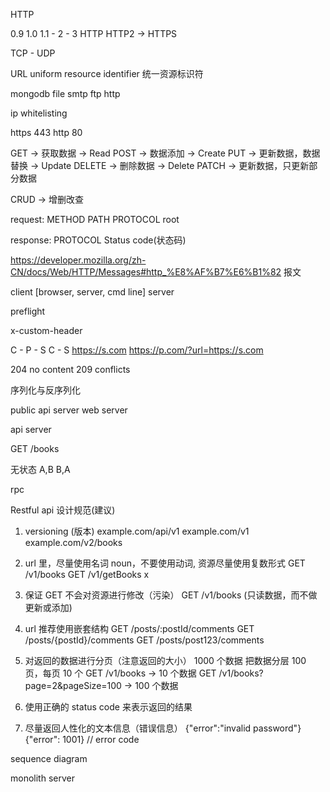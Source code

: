 HTTP

0.9
1.0
1.1 -
2 -
3
HTTP
HTTP2 -> HTTPS

TCP - UDP

URL uniform resource identifier 统一资源标识符

mongodb
file
smtp
ftp
http

ip whitelisting

https 443
http 80

GET -> 获取数据 -> Read
POST -> 数据添加 -> Create
PUT -> 更新数据，数据替换 -> Update
DELETE -> 删除数据 -> Delete
PATCH -> 更新数据，只更新部分数据

CRUD -> 增删改查

request:
METHOD PATH PROTOCOL
root

response:
PROTOCOL Status code(状态码)

https://developer.mozilla.org/zh-CN/docs/Web/HTTP/Messages#http_%E8%AF%B7%E6%B1%82
报文

client [browser, server, cmd line]
server

preflight

x-custom-header

C - P - S
C - S
https://s.com
https://p.com/?url=https://s.com

204 no content
209 conflicts

序列化与反序列化

public api server
web server

api server

GET /books

无状态
A,B
B,A

rpc

Restful api 设计规范(建议)

1. versioning (版本)
   example.com/api/v1
   example.com/v1
   example.com/v2/books

2. url 里，尽量使用名词 noun，不要使用动词, 资源尽量使用复数形式
   GET /v1/books
   GET /v1/getBooks x

3. 保证 GET 不会对资源进行修改（污染）
   GET /v1/books (只读数据，而不做更新或添加)

4. url 推荐使用嵌套结构
   GET /posts/:postId/comments
   GET /posts/{postId}/comments
   GET /posts/post123/comments

5. 对返回的数据进行分页（注意返回的大小）
   1000 个数据
   把数据分层 100 页，每页 10 个
   GET /v1/books -> 10 个数据
   GET /v1/books?page=2&pageSize=100 -> 100 个数据

6. 使用正确的 status code 来表示返回的结果

7. 尽量返回人性化的文本信息（错误信息）
   {"error":"invalid password"}
   {"error": 1001} // error code

sequence diagram

monolith server

